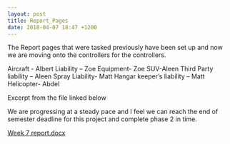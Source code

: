 ```yaml
---
layout: post
title: Report_Pages
date: 2018-04-07 18:47 +1200
---
```



The Report pages that were tasked previously have been set up and now we are moving onto the controllers for the controllers.

Aircraft - Albert
Liability – Zoe
Equipment- Zoe
SUV-Aleen
Third Party liability – Aleen
Spray Liability- Matt
Hangar keeper’s liability – Matt
Helicopter- Abdel

Excerpt from the file linked below

We are progressing at a steady pace and I feel we can reach the end of semester deadline for this project and complete phase 2 in time.


<a href="/resources/Week 7 report.docx" download="Week 7 report.docx"> 
   Week 7 report.docx
</a>